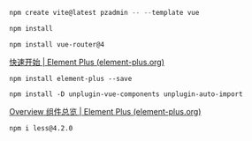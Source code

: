 ```powershell
npm create vite@latest pzadmin -- --template vue
```

```powershell
npm install
```

```
npm install vue-router@4
```

[快速开始 | Element Plus (element-plus.org)](http://element-plus.org/zh-CN/guide/quickstart.html)

```
npm install element-plus --save
```

```
npm install -D unplugin-vue-components unplugin-auto-import
```

[Overview 组件总览 | Element Plus (element-plus.org)](http://element-plus.org/zh-CN/component/overview.html)

```
npm i less@4.2.0
```

